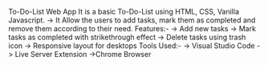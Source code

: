To-Do-List Web App
It is a basic To-Do-List using HTML, CSS, Vanilla Javascript.
-> It Allow the users to add tasks, mark them as completed and remove them according to their need.
Features:-
-> Add new tasks
-> Mark tasks as completed with strikethrough effect
-> Delete tasks using trash icon
-> Responsive layout for desktops
Tools Used:-
-> Visual Studio Code
-> Live Server Extension
->Chrome Browser

